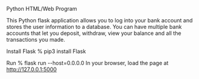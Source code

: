 Python HTML/Web Program

This Python flask application allows you to log into your bank account and stores the user information to a database. 
You can have multiple bank accounts that let you deposit, withdraw, view your balance and all the transactions you made.

Install Flask
% pip3 install Flask

Run
% flask run --host=0.0.0.0
In your browser, load the page at http://127.0.0.1:5000
